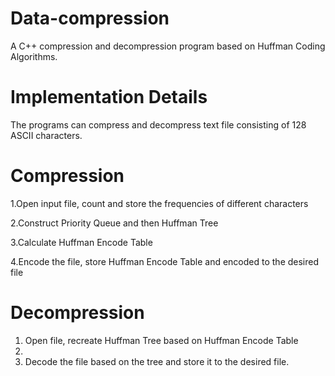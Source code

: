 # Data-compression
A C++ compression and decompression program based on Huffman Coding Algorithms.
# Implementation Details
The programs can compress and decompress text file consisting of 128 ASCII characters.
# Compression
1.Open input file, count and store the frequencies of different characters

2.Construct Priority Queue and then Huffman Tree

3.Calculate Huffman Encode Table

4.Encode the file, store Huffman Encode Table and encoded to the desired file
# Decompression
1. Open file, recreate Huffman Tree based on Huffman Encode Table
2. 
3. Decode the file based on the tree and store it to the desired file.
